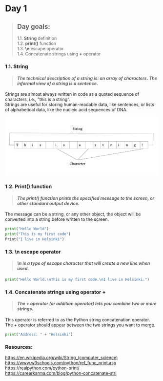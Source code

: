 # Day 1

> ## Day goals:
>
>1.1. **String** definition   
>1.2. **print()** function  
>1.3. **\n** escape operator  
>1.4. Concatenate strings using **+** operator



### 1.1. String

> #### **_The technical description of a string is: an array of characters. The informal view of a string is a sentence._**

Strings are almost always written in code as a quoted sequence of characters, i.e., "this is a string".  
Strings are useful for storing human-readable data, like sentences, or lists of alphabetical data, like the nucleic acid sequences of DNA.

![String exaple](/assets/images/String_Variable_Diagram_Middle_Aspect_Ratio.png)

### 1.2. Print() function

> #### **_The print() function prints the specified message to the screen, or other standard output device._**

The message can be a string, or any other object, the object will be converted into a string before written to the screen.

```python
print("Hello World")
print("This is my first code")
Print("I live in Helsinki")
```
 
### 1.3. \n escape operator  

> #### **_\n is a type of escape character that will create a new line when used._**


```python
print("Hello World.\nThis is my first code.\nI live in Helsinki.")
```

### 1.4. Concatenate strings using operator +

> #### **_The + operator (or addition operator) lets you combine two or more strings._**
  
This operator is referred to as the Python string concatenation operator.  
The + operator should appear between the two strings you want to merge.

```python
print("Address: " + "Helsinki")
```

### Resources:

<https://en.wikipedia.org/wiki/String_(computer_science)>  
<https://www.w3schools.com/python/ref_func_print.asp>  
<https://realpython.com/python-print/>  
<https://careerkarma.com/blog/python-concatenate-stri>  





